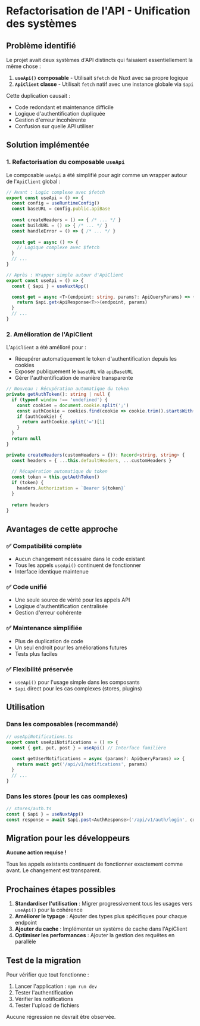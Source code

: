 # Refactorisation de l'API - Unification des systèmes

## Problème identifié

Le projet avait deux systèmes d'API distincts qui faisaient essentiellement la même chose :

1. **`useApi()` composable** - Utilisait `$fetch` de Nuxt avec sa propre logique
2. **`ApiClient` classe** - Utilisait `fetch` natif avec une instance globale via `$api`

Cette duplication causait :
- Code redondant et maintenance difficile
- Logique d'authentification dupliquée
- Gestion d'erreur incohérente
- Confusion sur quelle API utiliser

## Solution implémentée

### 1. Refactorisation du composable `useApi`

Le composable `useApi` a été simplifié pour agir comme un wrapper autour de l'`ApiClient` global :

```typescript
// Avant : Logic complexe avec $fetch
export const useApi = () => {
  const config = useRuntimeConfig()
  const baseURL = config.public.apiBase
  
  const createHeaders = () => { /* ... */ }
  const buildURL = () => { /* ... */ }
  const handleError = () => { /* ... */ }
  
  const get = async () => {
    // Logique complexe avec $fetch
  }
  // ...
}

// Après : Wrapper simple autour d'ApiClient
export const useApi = () => {
  const { $api } = useNuxtApp()

  const get = async <T>(endpoint: string, params?: ApiQueryParams) => {
    return $api.get<ApiResponse<T>>(endpoint, params)
  }
  // ...
}
```

### 2. Amélioration de l'ApiClient

L'`ApiClient` a été amélioré pour :
- Récupérer automatiquement le token d'authentification depuis les cookies
- Exposer publiquement le `baseURL` via `apiBaseURL`
- Gérer l'authentification de manière transparente

```typescript
// Nouveau : Récupération automatique du token
private getAuthToken(): string | null {
  if (typeof window !== 'undefined') {
    const cookies = document.cookie.split(';')
    const authCookie = cookies.find(cookie => cookie.trim().startsWith('auth-token='))
    if (authCookie) {
      return authCookie.split('=')[1]
    }
  }
  return null
}

private createHeaders(customHeaders = {}): Record<string, string> {
  const headers = { ...this.defaultHeaders, ...customHeaders }
  
  // Récupération automatique du token
  const token = this.getAuthToken()
  if (token) {
    headers.Authorization = `Bearer ${token}`
  }
  
  return headers
}
```

## Avantages de cette approche

### ✅ Compatibilité complète
- Aucun changement nécessaire dans le code existant
- Tous les appels `useApi()` continuent de fonctionner
- Interface identique maintenue

### ✅ Code unifié
- Une seule source de vérité pour les appels API
- Logique d'authentification centralisée
- Gestion d'erreur cohérente

### ✅ Maintenance simplifiée
- Plus de duplication de code
- Un seul endroit pour les améliorations futures
- Tests plus faciles

### ✅ Flexibilité préservée
- `useApi()` pour l'usage simple dans les composants
- `$api` direct pour les cas complexes (stores, plugins)

## Utilisation

### Dans les composables (recommandé)
```typescript
// useApiNotifications.ts
export const useApiNotifications = () => {
  const { get, put, post } = useApi() // Interface familière
  
  const getUserNotifications = async (params?: ApiQueryParams) => {
    return await get('/api/v1/notifications', params)
  }
  // ...
}
```

### Dans les stores (pour les cas complexes)
```typescript
// stores/auth.ts
const { $api } = useNuxtApp()
const response = await $api.post<AuthResponse>('/api/v1/auth/login', credentials)
```

## Migration pour les développeurs

**Aucune action requise !** 

Tous les appels existants continuent de fonctionner exactement comme avant. Le changement est transparent.

## Prochaines étapes possibles

1. **Standardiser l'utilisation** : Migrer progressivement tous les usages vers `useApi()` pour la cohérence
2. **Améliorer le typage** : Ajouter des types plus spécifiques pour chaque endpoint
3. **Ajouter du cache** : Implémenter un système de cache dans l'ApiClient
4. **Optimiser les performances** : Ajouter la gestion des requêtes en parallèle

## Test de la migration

Pour vérifier que tout fonctionne :

1. Lancer l'application : `npm run dev`
2. Tester l'authentification
3. Vérifier les notifications
4. Tester l'upload de fichiers

Aucune régression ne devrait être observée.
